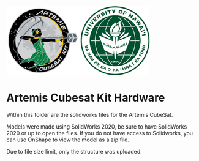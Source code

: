 <img src="images/artemis.png" alt="Artemis" width="190" height="180"> 
<img src="images/university-of-hawaii-manoa.png" alt="University of Hawaii Manoa" width="180" height="180"> <br> 

# Artemis Cubesat Kit Hardware

Within this folder are the solidworks files for the Artemis CubeSat.

Models were made using SolidWorks 2020, be sure to have SolidWorks 2020 or up to open the files.
If you do not have access to Solidworks, you can use OnShape to view the model as a zip file.

Due to file size limit, only the structure was uploaded.
